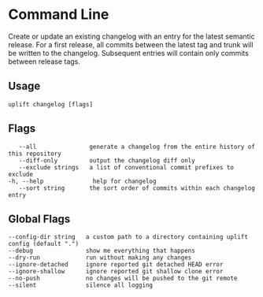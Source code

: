 # Command Line

Create or update an existing changelog with an entry for the latest semantic release. For a first release, all commits between the latest tag and trunk will be written to the changelog. Subsequent entries will contain only commits between release tags.

## Usage

```text
uplift changelog [flags]
```

## Flags

```text
   --all               generate a changelog from the entire history of this repository
   --diff-only         output the changelog diff only
   --exclude strings   a list of conventional commit prefixes to exclude
-h, --help              help for changelog
   --sort string       the sort order of commits within each changelog entry
```

## Global Flags

```text
--config-dir string   a custom path to a directory containing uplift config (default ".")
--debug               show me everything that happens
--dry-run             run without making any changes
--ignore-detached     ignore reported git detached HEAD error
--ignore-shallow      ignore reported git shallow clone error
--no-push             no changes will be pushed to the git remote
--silent              silence all logging
```
